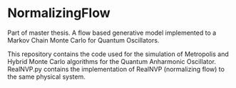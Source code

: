 # NormalizingFlow
Part of master thesis. A flow based generative model implemented to a Markov Chain Monte Carlo for Quantum Oscillators.

This repository contains the code used for the simulation of Metropolis and Hybrid Monte Carlo algorithms for the Quantum Anharmonic Oscillator. RealNVP.py contains the implementation of RealNVP (normalizing flow) to the same physical system. 
